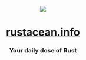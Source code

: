 <div align="center">

  <img src="https://rustacean.info/assets/ferris.png"/>

  <h1>
    <a href="https://rustacean.info" target="_blank">
      rustacean.info
    </a>
  </h1>

  <h3>Your daily dose of Rust</h3>

</div>
